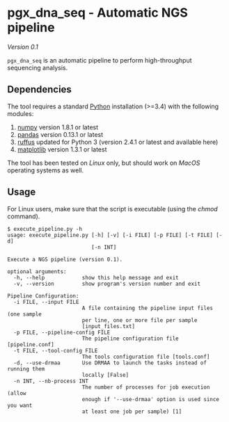 # pgx_dna_seq - Automatic NGS pipeline

*Version 0.1*

`pgx_dna_seq` is an automatic pipeline to perform high-throughput sequencing
analysis.


## Dependencies

The tool requires a standard [Python] installation (>=3.4) with the following
modules:

1. [numpy] version 1.8.1 or latest
2. [pandas] version 0.13.1 or latest
3. [ruffus] updated for Python 3 (version 2.4.1 or latest and available here)
4. [matplotlib] version 1.3.1 or latest

The tool has been tested on *Linux* only, but should work on *MacOS* operating
systems as well.


## Usage

For Linux users, make sure that the script is executable (using the *chmod*
command).

```
$ execute_pipeline.py -h
usage: execute_pipeline.py [-h] [-v] [-i FILE] [-p FILE] [-t FILE] [-d]
                           [-n INT]

Execute a NGS pipeline (version 0.1).

optional arguments:
  -h, --help            show this help message and exit
  -v, --version         show program's version number and exit

Pipeline Configuration:
  -i FILE, --input FILE
                        A file containing the pipeline input files (one sample
                        per line, one or more file per sample
                        [input_files.txt]
  -p FILE, --pipeline-config FILE
                        The pipeline configuration file [pipeline.conf]
  -t FILE, --tool-config FILE
                        The tools configuration file [tools.conf]
  -d, --use-drmaa       Use DRMAA to launch the tasks instead of running them
                        locally [False]
  -n INT, --nb-process INT
                        The number of processes for job execution (allow
                        enough if '--use-drmaa' option is used since you want
                        at least one job per sample) [1]
```

[Python]: http://python.org/
[numpy]: http://www.numpy.org/
[pandas]: http://pandas.pydata.org/
[ruffus]: http://www.ruffus.org.uk/
[matplotlib]: http://matplotlib.org/
